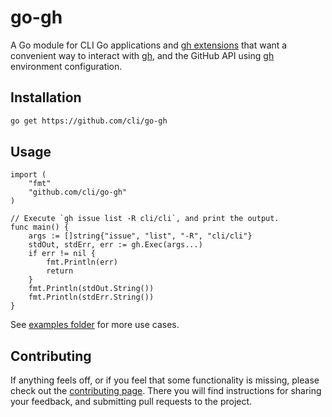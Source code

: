 # go-gh

A Go module for CLI Go applications and [gh extensions][extensions] that want a convenient way to interact with [gh][], and the GitHub API using [gh][] environment configuration.

## Installation
```bash
go get https://github.com/cli/go-gh
```

## Usage
```golang
import (
	"fmt"
	"github.com/cli/go-gh"
)

// Execute `gh issue list -R cli/cli`, and print the output.
func main() {
	args := []string{"issue", "list", "-R", "cli/cli"}
	stdOut, stdErr, err := gh.Exec(args...)
	if err != nil {
		fmt.Println(err)
		return
	}
	fmt.Println(stdOut.String())
	fmt.Println(stdErr.String())
}
```

See [examples folder][examples] for more use cases.

## Contributing

If anything feels off, or if you feel that some functionality is missing, please check out the [contributing page][contributing]. There you will find instructions for sharing your feedback, and submitting pull requests to the project.

[extensions]: https://github.com/topics/gh-extension
[gh]: https://github.com/cli/cli
[examples]: ./examples/
[contributing]: ./.github/CONTRIBUTING.md
